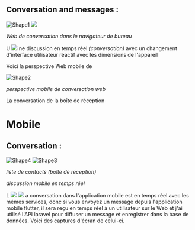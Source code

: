 ## Conversation and messages :

![Shape1](RackMultipart20220205-4-dwycbu_html_994c1aa4911a1f84.gif) ![](RackMultipart20220205-4-dwycbu_html_376c13cd54a40e64.png)

_Web de conversation dans le navigateur de bureau_

U ![](RackMultipart20220205-4-dwycbu_html_cd23abdb2db6053e.png) ne discussion en temps réel _(conversation)_ avec un changement d&#39;interface utilisateur réactif avec les dimensions de l&#39;appareil

Voici la perspective Web mobile de

![Shape2](RackMultipart20220205-4-dwycbu_html_3ac3d74084014d42.gif)

_perspective mobile de conversation web_

La conversation de la boîte de réception

# Mobile

## Conversation :

![Shape4](RackMultipart20220205-4-dwycbu_html_bc68e25782bbce7f.gif) ![Shape3](RackMultipart20220205-4-dwycbu_html_f633f7259907508f.gif)

_liste de contacts (boîte de réception)_

_discussion mobile en temps réel_

L ![](RackMultipart20220205-4-dwycbu_html_7218ca2e60799885.png) ![](RackMultipart20220205-4-dwycbu_html_10ac3f17521d41.png) a conversation dans l&#39;application mobile est en temps réel avec les mêmes services, donc si vous envoyez un message depuis l&#39;application mobile flutter, il sera reçu en temps réel à un utilisateur sur le Web et j&#39;ai utilisé l&#39;API laravel pour diffuser un message et enregistrer dans la base de données. Voici des captures d&#39;écran de celui-ci.
